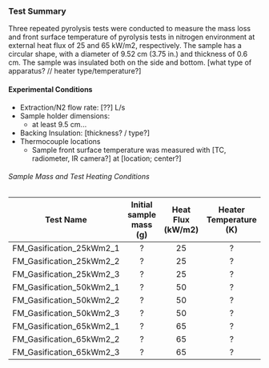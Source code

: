### Test Summary
Three repeated pyrolysis tests were conducted to measure the mass loss and front surface temperature of pyrolysis tests in nitrogen environment at external heat flux of 25 and 65 kW/m2, respectively. The sample has a circular shape, with a diameter of 9.52 cm (3.75 in.) and thickness of 0.6 cm. The sample was insulated both on the side and bottom.
[what type of apparatus? // heater type/temperature?]


#### Experimental Conditions
* Extraction/N2 flow rate: [??] L/s
* Sample holder dimensions:
    - at least 9.5 cm...
* Backing Insulation: [thickness? / type?]
* Thermocouple locations 
    - Sample front surface temperature was measured with [TC, radiometer, IR camera?] at [location; center?]

###### Sample Mass and Test Heating Conditions  
|Test Name | Initial sample mass (g)| Heat Flux (kW/m2)| Heater Temperature (K) |
|----------|:------:| :---: | :---: |
|FM\_Gasification\_25kWm2\_1 | ? | 25 | ? |
|FM\_Gasification\_25kWm2\_2 | ? | 25 | ? |
|FM\_Gasification\_25kWm2\_3 | ? | 25 | ? |
|FM\_Gasification\_50kWm2\_1 | ? | 50 | ? |
|FM\_Gasification\_50kWm2\_2 | ? | 50 | ? |
|FM\_Gasification\_50kWm2\_3 | ? | 50 | ? |
|FM\_Gasification\_65kWm2\_1 | ? | 65 | ? |
|FM\_Gasification\_65kWm2\_2 | ? | 65 | ? |
|FM\_Gasification\_65kWm2\_3 | ? | 65 | ? |
